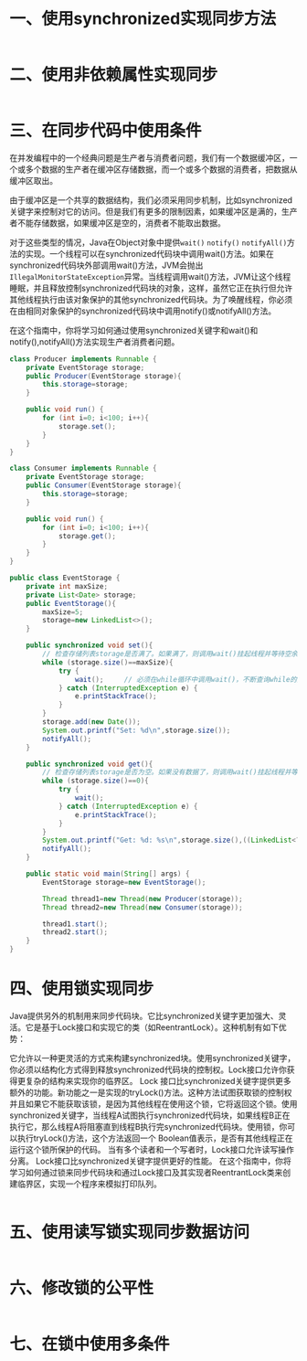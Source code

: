 # 一、使用synchronized实现同步方法
```java

```

# 二、使用非依赖属性实现同步
```java

```

# 三、在同步代码中使用条件
在并发编程中的一个经典问题是生产者与消费者问题，我们有一个数据缓冲区，一个或多个数据的生产者在缓冲区存储数据，而一个或多个数据的消费者，把数据从缓冲区取出。

由于缓冲区是一个共享的数据结构，我们必须采用同步机制，比如synchronized关键字来控制对它的访问。但是我们有更多的限制因素，如果缓冲区是满的，生产者不能存储数据，如果缓冲区是空的，消费者不能取出数据。

对于这些类型的情况，Java在Object对象中提供`wait()` `notify()` `notifyAll()`方法的实现。一个线程可以在synchronized代码块中调用wait()方法。如果在synchronized代码块外部调用wait()方法，JVM会抛出`IllegalMonitorStateException`异常。当线程调用wait()方法，JVM让这个线程睡眠，并且释放控制synchronized代码块的对象，这样，虽然它正在执行但允许其他线程执行由该对象保护的其他synchronized代码块。为了唤醒线程，你必须在由相同对象保护的synchronized代码块中调用notify()或notifyAll()方法。

在这个指南中，你将学习如何通过使用synchronized关键字和wait()和notify(),notifyAll()方法实现生产者消费者问题。

```java
class Producer implements Runnable {
    private EventStorage storage;
    public Producer(EventStorage storage){
        this.storage=storage;
    }

    public void run() {
        for (int i=0; i<100; i++){
            storage.set();
        }
    }
}

class Consumer implements Runnable {
    private EventStorage storage;
    public Consumer(EventStorage storage){
        this.storage=storage;
    }

    public void run() {
        for (int i=0; i<100; i++){
            storage.get();
        }
    }
}

public class EventStorage {
    private int maxSize;
    private List<Date> storage;
    public EventStorage(){
        maxSize=5;
        storage=new LinkedList<>();
    }

    public synchronized void set(){
        // 检查存储列表storage是否满了。如果满了，则调用wait()挂起线程并等待空余空间出现
        while (storage.size()==maxSize){
            try {
                wait();     // 必须在while循环中调用wait()，不断查询while的条件，知道条件为真的时候才能继续
            } catch (InterruptedException e) {
                e.printStackTrace();
            }
        }
        storage.add(new Date());
        System.out.printf("Set: %d\n",storage.size());
        notifyAll();
    }

    public synchronized void get(){
        // 检查存储列表storage是否为空。如果没有数据了，则调用wait()挂起线程并等待数据的出现
        while (storage.size()==0){
            try {
                wait();
            } catch (InterruptedException e) {
                e.printStackTrace();
            }
        }
        System.out.printf("Get: %d: %s\n",storage.size(),((LinkedList<?>)storage).poll());
        notifyAll();
    }

    public static void main(String[] args) {
        EventStorage storage=new EventStorage();

        Thread thread1=new Thread(new Producer(storage));
        Thread thread2=new Thread(new Consumer(storage));

        thread1.start();
        thread2.start();
    }
}
```

# 四、使用锁实现同步
Java提供另外的机制用来同步代码块。它比synchronized关键字更加强大、灵活。它是基于Lock接口和实现它的类（如ReentrantLock）。这种机制有如下优势：

它允许以一种更灵活的方式来构建synchronized块。使用synchronized关键字，你必须以结构化方式得到释放synchronized代码块的控制权。Lock接口允许你获得更复杂的结构来实现你的临界区。
Lock 接口比synchronized关键字提供更多额外的功能。新功能之一是实现的tryLock()方法。这种方法试图获取锁的控制权并且如果它不能获取该锁，是因为其他线程在使用这个锁，它将返回这个锁。使用synchronized关键字，当线程A试图执行synchronized代码块，如果线程B正在执行它，那么线程A将阻塞直到线程B执行完synchronized代码块。使用锁，你可以执行tryLock()方法，这个方法返回一个 Boolean值表示，是否有其他线程正在运行这个锁所保护的代码。
当有多个读者和一个写者时，Lock接口允许读写操作分离。
Lock接口比synchronized关键字提供更好的性能。
在这个指南中，你将学习如何通过锁来同步代码块和通过Lock接口及其实现者ReentrantLock类来创建临界区，实现一个程序来模拟打印队列。

```java

```

# 五、使用读写锁实现同步数据访问
```java

```

# 六、修改锁的公平性
```java

```

# 七、在锁中使用多条件
```java

```
